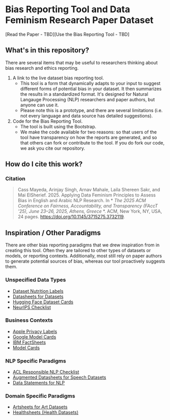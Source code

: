 # Bias Reporting Tool and Data Feminism Research Paper Dataset 

[Read the Paper - TBD][Use the Bias Reporting Tool - TBD] 

## What's in this repository? 
There are several items that may be useful to researchers thinking about bias research and ethics reporting. 
1. A link to the live dataset bias reporting tool.
   - This tool is a form that dynamically adapts to your input to suggest different forms of potential bias in your dataset. It then summarizes the results in a standardized format. It's designed for Natural Langauge Processing (NLP) researchers and paper authors, but anyone can use it. 
   - Please note this is a prototype, and there are several limitations (i.e. not every language and data source has detailed suggestions).
2. Code for the Bias Reporting Tool.
   - The tool is built using the Bootstrap.
   - We make the code available for two reasons: so that users of the tool have transparency on how the reports are generated, and so that others can fork or contribute to the tool. If you do fork our code, we ask you cite our repository.
  
## How do I cite this work? 
### Citation 
> Cass Mayeda, Arinjay Singh, Arnav Mahale, Laila Shereen Sakr, and Mai ElSherief. 2025. Applying Data Feminism Principles to Assess Bias in English and Arabic NLP Research. In * *The 2025 ACM Conference on Fairness, Accountability, and Transparency (FAccT ’25), June 23–26, 2025, Athens, Greece* *. ACM, New York, NY, USA, 24 pages. https://doi.org/10.1145/3715275.3732119.
## Inspiration / Other Paradigms 
There are other bias reporting paradigms that we drew inspiration from in creating this tool. Often they are tailored to other types of datasets or models, or reporting contexts. Additionally, most still rely on paper authors to generate potential sources of bias, whereas our tool proactively suggests them.
### Unspecified Data Types 
- [Dataset Nutrition Labels](https://labelmaker.datanutrition.org/) 
- [Datasheets for Datasets](https://dl.acm.org/doi/10.1145/3458723)
- [Hugging Face Dataset Cards](https://huggingface.co/docs/hub/en/datasets-cards)
- [NeurIPS Checklist](https://neurips.cc/Conferences/2021/PaperInformation/PaperChecklist)
### Business Contexts 
- [Apple Privacy Labels](https://www.apple.com/privacy/)
- [Google Model Cards](https://modelcards.withgoogle.com/)
- [IBM FactSheets](https://ieeexplore.ieee.org/document/8843893)
- [Model Cards](https://modelcards.withgoogle.com/)
### NLP Specific Paradigms 
- [ACL Responsible NLP Checklist](https://aclrollingreview.org/responsibleNLPresearch/)
- [Augmented Datasheets for Speech Datasets](https://dl.acm.org/doi/10.1145/3593013.3594049)
- [Data Statements for NLP](https://direct.mit.edu/tacl/article/doi/10.1162/tacl_a_00041/43452/Data-Statements-for-Natural-Language-Processing) 
### Domain Specific Paradigms 
- [Artsheets for Art Datasets](https://datasets-benchmarks-proceedings.neurips.cc/paper_files/paper/2021/hash/9b8619251a19057cff70779273e95aa6-Abstract-round2.html) 
- [Healthsheets (Health Datasets)](https://dl.acm.org/doi/10.1145/3531146.3533239)
